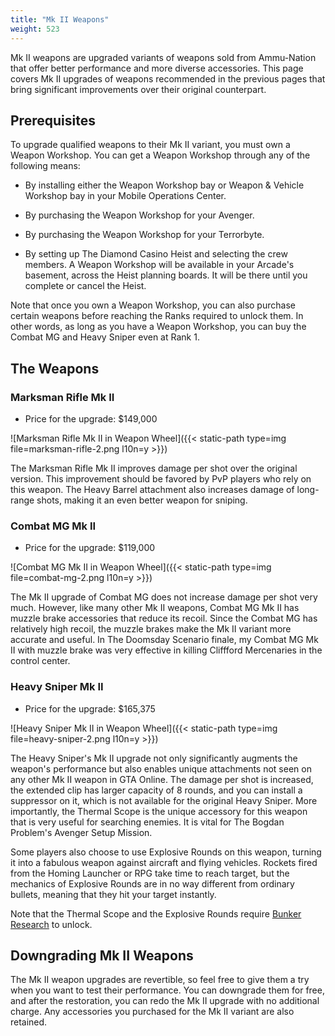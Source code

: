 ```yaml
---
title: "Mk II Weapons"
weight: 523
---
```


Mk II weapons are upgraded variants of weapons sold from Ammu-Nation that offer
better performance and more diverse accessories. This page covers Mk II
upgrades of weapons recommended in the previous pages that bring significant
improvements over their original counterpart.

## Prerequisites

To upgrade qualified weapons to their Mk II variant, you must own a Weapon
Workshop. You can get a Weapon Workshop through any of the following means:

- By installing either the Weapon Workshop bay or Weapon & Vehicle Workshop bay
  in your Mobile Operations Center.

- By purchasing the Weapon Workshop for your Avenger.

- By purchasing the Weapon Workshop for your Terrorbyte.

- By setting up The Diamond Casino Heist and selecting the crew members. A
  Weapon Workshop will be available in your Arcade's basement, across the Heist
  planning boards. It will be there until you complete or cancel the Heist.

Note that once you own a Weapon Workshop, you can also purchase certain weapons
before reaching the Ranks required to unlock them. In other words, as long as
you have a Weapon Workshop, you can buy the Combat MG and Heavy Sniper even at
Rank 1.

## The Weapons

### Marksman Rifle Mk II

- Price for the upgrade: $149,000

![Marksman Rifle Mk II in Weapon
Wheel]({{< static-path type=img file=marksman-rifle-2.png l10n=y >}})

The Marksman Rifle Mk II improves damage per shot over the original version.
This improvement should be favored by PvP players who rely on this weapon. The
Heavy Barrel attachment also increases damage of long-range shots, making it an
even better weapon for sniping.

### Combat MG Mk II

- Price for the upgrade: $119,000

![Combat MG Mk II in Weapon Wheel]({{< static-path type=img file=combat-mg-2.png l10n=y >}})

The Mk II upgrade of Combat MG does not increase damage per shot very much.
However, like many other Mk II weapons, Combat MG Mk II has muzzle brake
accessories that reduce its recoil. Since the Combat MG has relatively high
recoil, the muzzle brakes make the Mk II variant more accurate and useful. In
The Doomsday Scenario finale, my Combat MG Mk II with muzzle brake was very
effective in killing Cliffford Mercenaries in the control center.

### Heavy Sniper Mk II

- Price for the upgrade: $165,375

![Heavy Sniper Mk II in Weapon Wheel]({{< static-path type=img file=heavy-sniper-2.png l10n=y >}})

The Heavy Sniper's Mk II upgrade not only significantly augments the weapon's
performance but also enables unique attachments not seen on any other Mk II
weapon in GTA Online. The damage per shot is increased, the extended clip has
larger capacity of 8 rounds, and you can install a suppressor on it, which is
not available for the original Heavy Sniper. More importantly, the Thermal
Scope is the unique accessory for this weapon that is very useful for searching
enemies. It is vital for The Bogdan Problem's Avenger Setup Mission.

Some players also choose to use Explosive Rounds on this weapon, turning it
into a fabulous weapon against aircraft and flying vehicles. Rockets fired from
the Homing Launcher or RPG take time to reach target, but the mechanics of
Explosive Rounds are in no way different from ordinary bullets, meaning that
they hit your target instantly.

Note that the Thermal Scope and the Explosive Rounds require [Bunker
Research](null) to unlock.

## Downgrading Mk II Weapons

The Mk II weapon upgrades are revertible, so feel free to give them a try when
you want to test their performance. You can downgrade them for free, and after
the restoration, you can redo the Mk II upgrade with no additional charge. Any
accessories you purchased for the Mk II variant are also retained.
